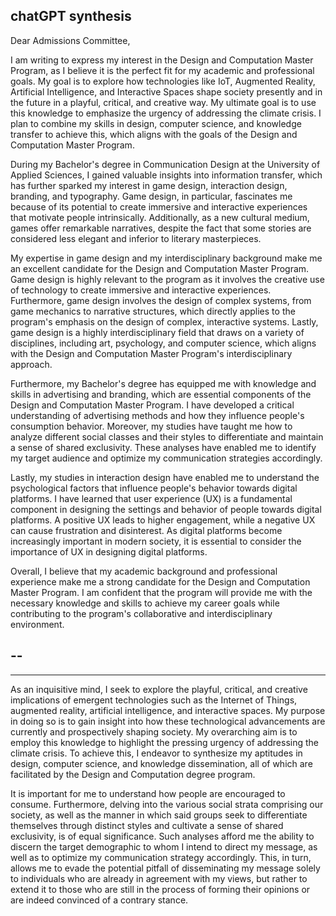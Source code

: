 ## chatGPT synthesis
Dear Admissions Committee,

I am writing to express my interest in the Design and Computation Master Program, as I believe it is the perfect fit for my academic and professional goals. My goal is to explore how technologies like IoT, Augmented Reality, Artificial Intelligence, and Interactive Spaces shape society presently and in the future in a playful, critical, and creative way. My ultimate goal is to use this knowledge to emphasize the urgency of addressing the climate crisis. I plan to combine my skills in design, computer science, and knowledge transfer to achieve this, which aligns with the goals of the Design and Computation Master Program.

During my Bachelor's degree in Communication Design at the University of Applied Sciences, I gained valuable insights into information transfer, which has further sparked my interest in game design, interaction design, branding, and typography. Game design, in particular, fascinates me because of its potential to create immersive and interactive experiences that motivate people intrinsically. Additionally, as a new cultural medium, games offer remarkable narratives, despite the fact that some stories are considered less elegant and inferior to literary masterpieces.

My expertise in game design and my interdisciplinary background make me an excellent candidate for the Design and Computation Master Program. Game design is highly relevant to the program as it involves the creative use of technology to create immersive and interactive experiences. Furthermore, game design involves the design of complex systems, from game mechanics to narrative structures, which directly applies to the program's emphasis on the design of complex, interactive systems. Lastly, game design is a highly interdisciplinary field that draws on a variety of disciplines, including art, psychology, and computer science, which aligns with the Design and Computation Master Program's interdisciplinary approach.

Furthermore, my Bachelor's degree has equipped me with knowledge and skills in advertising and branding, which are essential components of the Design and Computation Master Program. I have developed a critical understanding of advertising methods and how they influence people's consumption behavior. Moreover, my studies have taught me how to analyze different social classes and their styles to differentiate and maintain a sense of shared exclusivity. These analyses have enabled me to identify my target audience and optimize my communication strategies accordingly.

Lastly, my studies in interaction design have enabled me to understand the psychological factors that influence people's behavior towards digital platforms. I have learned that user experience (UX) is a fundamental component in designing the settings and behavior of people towards digital platforms. A positive UX leads to higher engagement, while a negative UX can cause frustration and disinterest. As digital platforms become increasingly important in modern society, it is essential to consider the importance of UX in designing digital platforms.

Overall, I believe that my academic background and professional experience make me a strong candidate for the Design and Computation Master Program. I am confident that the program will provide me with the necessary knowledge and skills to achieve my career goals while contributing to the program's collaborative and interdisciplinary environment.


--
---
---
As an inquisitive mind, I seek to explore the playful, critical, and creative implications of emergent technologies such as the Internet of Things, augmented reality, artificial intelligence, and interactive spaces. My purpose in doing so is to gain insight into how these technological advancements are currently and prospectively shaping society. My overarching aim is to employ this knowledge to highlight the pressing urgency of addressing the climate crisis. To achieve this, I endeavor to synthesize my aptitudes in design, computer science, and knowledge dissemination, all of which are facilitated by the Design and Computation degree program.

It is important for me to understand how people are encouraged to consume. Furthermore, delving into the various social strata comprising our society, as well as the manner in which said groups seek to differentiate themselves through distinct styles and cultivate a sense of shared exclusivity, is of equal significance. Such analyses afford me the ability to discern the target demographic to whom I intend to direct my message, as well as to optimize my communication strategy accordingly. This, in turn, allows me to evade the potential pitfall of disseminating my message solely to individuals who are already in agreement with my views, but rather to extend it to those who are still in the process of forming their opinions or are indeed convinced of a contrary stance.